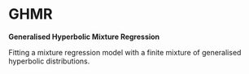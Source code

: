 # GHMR
__Generalised Hyperbolic Mixture Regression__ 

Fitting a mixture regression model with a finite mixture of generalised hyperbolic distributions.



